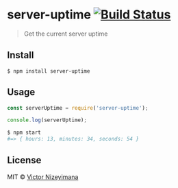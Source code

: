# server-uptime [![Build Status](https://travis-ci.org/MrDatastorage/server-uptime.svg?branch=master)](https://travis-ci.org/MrDatastorage/server-uptime)

> Get the current server uptime


## Install

```
$ npm install server-uptime
```


## Usage

```js
const serverUptime = require('server-uptime');

console.log(serverUptime);
```

```sh
$ npm start
#=> { hours: 13, minutes: 34, seconds: 54 }
```


## License

MIT © [Victor Nizeyimana](http://victor.js.org)
